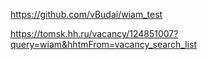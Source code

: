 https://github.com/vBudai/wiam_test

https://tomsk.hh.ru/vacancy/124851007?query=wiam&hhtmFrom=vacancy_search_list

